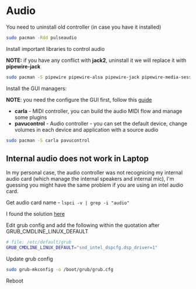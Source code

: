 # Audio
You need to uninstall old controller (in case you have it installed)
```bash
sudo pacman -Rdd pulseaudio
```
Install important libraries to control audio

**NOTE:** if you have any conflict with **jack2**, uninstall it we will replace it with **pipewire-jack**
```bash
sudo pacman -S pipewire pipewire-alsa pipewire-jack pipewire-media-session pipewire-pulse
```

Install the GUI managers:

**NOTE**: you need the configure the GUI first, follow this [guide](./GUI.md) 
* **carla** - MIDI controller, you can build the audio MIDI flow and manage some plugins
* **pavucontrol** - Audio controller - you can set the default device, change volumes in each device and application with a source audio
```bash
sudo pacman -S carla pavucontrol
```

## Internal audio does not work in Laptop

In my personal case, the audio controller was not recognicing my internal audio card (which manage the internal speakers and internal mic), I'm guessing you might have the same problem if you are using an intel audio card.

Get audio card name - `lspci -v | grep -i "audio"`

I found the solution [here](https://forum.manjaro.org/t/sound-not-working-after-update-to-manjaro-21-1/73773)

Edit grub config and add the following within the quotation after GRUB_CMDLINE_LINUX_DEFAULT
```bash
# file: /etc/default/grub
GRUB_CMDLINE_LINUX_DEFAULT="snd_intel_dspcfg.dsp_driver=1"
```

Update grub config
```bash
sudo grub-mkconfig -o /boot/grub/grub.cfg
```

Reboot